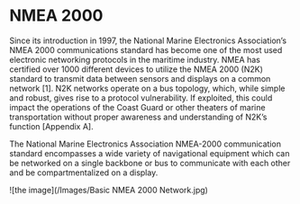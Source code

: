 # NMEA 2000
Since its introduction in 1997, the National Marine Electronics Association’s NMEA 2000 communications standard has become one of the most used electronic networking protocols in the maritime industry. NMEA has certified over 1000 different devices to utilize the NMEA 2000 (N2K) standard to transmit data between sensors and displays on a common network [1]. N2K networks operate on a bus topology, which, while simple and robust, gives rise to a protocol vulnerability. If exploited, this could impact the operations of the Coast Guard or other theaters of marine transportation without proper awareness and understanding of N2K’s function [Appendix A].

The National Marine Electronics Association NMEA-2000 communication standard encompasses a wide variety of navigational equipment which can be networked on a single backbone or bus to communicate with each other and be compartmentalized on a display. 

![the image](/Images/Basic NMEA 2000 Network.jpg)
